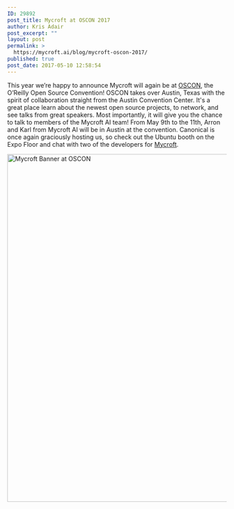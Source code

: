 ```yaml
---
ID: 29892
post_title: Mycroft at OSCON 2017
author: Kris Adair
post_excerpt: ""
layout: post
permalink: >
  https://mycroft.ai/blog/mycroft-oscon-2017/
published: true
post_date: 2017-05-10 12:58:54
---
```

<span style="font-weight: 400;">This year we’re happy to announce Mycroft will again be at </span><a href="https://conferences.oreilly.com/oscon/oscon-tx"><span style="font-weight: 400;">OSCON</span></a><span style="font-weight: 400;">, the O’Reilly Open Source Convention! OSCON takes over Austin, Texas with the spirit of collaboration straight from the Austin Convention Center. It's a great place learn about the newest open source projects, to network, and see talks from great speakers. Most importantly, it will give you the chance to talk to members of the Mycroft AI team! From May 9th to the 11th, Arron and Karl from Mycroft AI will be in Austin at the convention. Canonical is once again graciously hosting us, so check out the Ubuntu booth on the Expo Floor and chat with two of the developers for <a href="http://mycroft.ai">Mycroft</a>.</span>

<a href="https://mycroft.ai/wp-content/uploads/2017/05/mycroft_banner_oscon.jpg"><img class="aligncenter wp-image-29897" src="https://mycroft.ai/wp-content/uploads/2017/05/mycroft_banner_oscon.jpg" alt="Mycroft Banner at OSCON" width="600" height="800" /></a>